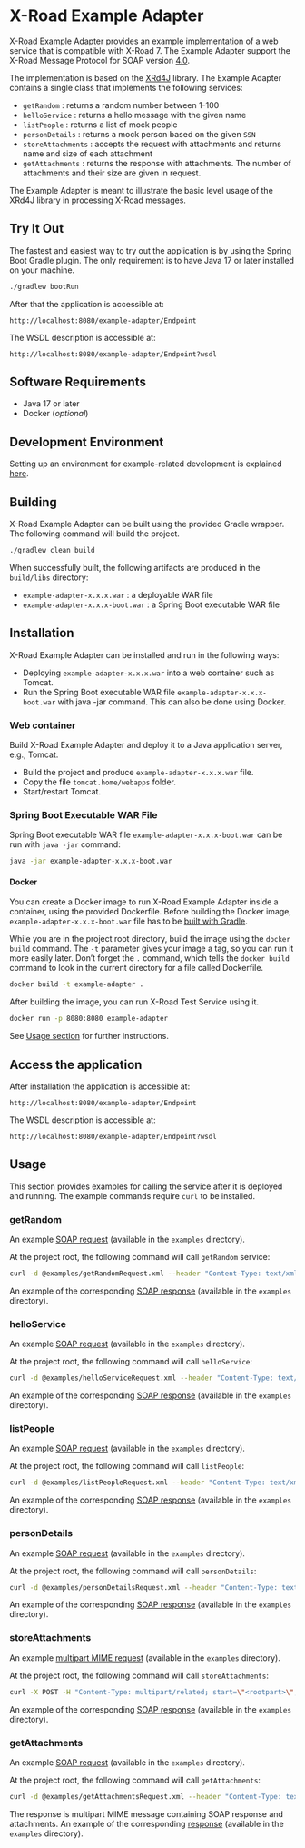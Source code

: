 # X-Road Example Adapter

X-Road Example Adapter provides an example implementation of a web service that is compatible with X-Road 7. The
Example Adapter support the X-Road Message Protocol for SOAP
version [4.0](https://github.com/nordic-institute/X-Road/blob/develop/doc/Protocols/pr-mess_x-road_message_protocol.md).

The implementation is based on the [XRd4J](https://github.com/nordic-institute/xrd4j) library. The Example Adapter
contains
a single class that implements the following services:

* `getRandom` : returns a random number between 1-100
* `helloService` : returns a hello message with the given name
* `listPeople` : returns a list of mock people
* `personDetails` : returns a mock person based on the given `SSN`
* `storeAttachments` : accepts the request with attachments and returns name and size of each attachment
* `getAttachments` : returns the response with attachments. The number of attachments and their size are given in
  request.

The Example Adapter is meant to illustrate the basic level usage of the XRd4J library in processing X-Road messages.

## Try It Out

The fastest and easiest way to try out the application is by using the Spring Boot Gradle plugin. The only requirement
is to have Java 17 or later installed on your machine.

```bash
./gradlew bootRun
```

After that the application is accessible at:

```
http://localhost:8080/example-adapter/Endpoint
```

The WSDL description is accessible at:

```
http://localhost:8080/example-adapter/Endpoint?wsdl
```

## Software Requirements

* Java 17 or later
* Docker (*optional*)

## Development Environment

Setting up an environment for example-related development is explained [here](Setting-up-Development-Environment.md).

## Building

X-Road Example Adapter can be built using the provided Gradle wrapper. The following command will build the project.

```bash
./gradlew clean build
```

When successfully built, the following artifacts are produced in the `build/libs` directory:

* `example-adapter-x.x.x.war` : a deployable WAR file
* `example-adapter-x.x.x-boot.war` : a Spring Boot executable WAR file

## Installation

X-Road Example Adapter can be installed and run in the following ways:

* Deploying `example-adapter-x.x.x.war` into a web container such as Tomcat.
* Run the Spring Boot executable WAR file `example-adapter-x.x.x-boot.war` with java -jar command. This can also be done
  using Docker.

### Web container

Build X-Road Example Adapter and deploy it to a Java application server, e.g., Tomcat.

* Build the project and produce `example-adapter-x.x.x.war` file.
* Copy the file `tomcat.home/webapps` folder.
* Start/restart Tomcat.

### Spring Boot Executable WAR File

Spring Boot executable WAR file `example-adapter-x.x.x-boot.war` can be run with `java -jar` command:

```bash
java -jar example-adapter-x.x.x-boot.war
```

#### Docker

You can create a Docker image to run X-Road Example Adapter inside a container, using the provided Dockerfile.
Before building the Docker image, `example-adapter-x.x.x-boot.war` file has to be [built with Gradle](#building).

While you are in the project root directory, build the image using the `docker build` command. The `-t` parameter gives
your image a tag, so you can run it more easily later. Don’t forget the `.` command, which tells the `docker build`
command to look in the current directory for a file called Dockerfile.

```bash
docker build -t example-adapter .
```

After building the image, you can run X-Road Test Service using it.

```bash
docker run -p 8080:8080 example-adapter
```

See [Usage section](#usage) for further instructions.

## Access the application

After installation the application is accessible at:

```
http://localhost:8080/example-adapter/Endpoint
```

The WSDL description is accessible at:

```
http://localhost:8080/example-adapter/Endpoint?wsdl
```

## Usage

This section provides examples for calling the service after it is deployed and running. The example commands require
`curl` to be installed.

### getRandom

An example [SOAP request](examples/getRandomRequest.xml) (available in the `examples` directory).

At the project root, the following command will call `getRandom` service:

```bash
curl -d @examples/getRandomRequest.xml --header "Content-Type: text/xml" -X POST http://localhost:8080/example-adapter/Endpoint
```

An example of the corresponding [SOAP response](examples/getRandomResponse.xml) (available in the `examples` directory).

### helloService

An example [SOAP request](examples/helloServiceRequest.xml) (available in the `examples` directory).

At the project root, the following command will call `helloService`:

```bash
curl -d @examples/helloServiceRequest.xml --header "Content-Type: text/xml" -X POST http://localhost:8080/example-adapter/Endpoint
```

An example of the corresponding [SOAP response](examples/helloServiceResponse.xml) (available in the `examples`
directory).

### listPeople

An example [SOAP request](examples/listPeopleRequest.xml) (available in the `examples` directory).

At the project root, the following command will call `listPeople`:

```bash
curl -d @examples/listPeopleRequest.xml --header "Content-Type: text/xml" -X POST http://localhost:8080/example-adapter/Endpoint
```

An example of the corresponding [SOAP response](examples/listPeopleResponse.xml) (available in the `examples`
directory).

### personDetails

An example [SOAP request](examples/personDetailsRequest.xml) (available in the `examples` directory).

At the project root, the following command will call `personDetails`:

```bash
curl -d @examples/personDetailsRequest.xml --header "Content-Type: text/xml" -X POST http://localhost:8080/example-adapter/Endpoint
```

An example of the corresponding [SOAP response](examples/personDetailsResponse.xml) (available in the `examples`
directory).

### storeAttachments

An example [multipart MIME request](examples/storeAttachmentsRequest.txt) (available in the `examples` directory).

At the project root, the following command will call `storeAttachments`:

```bash
curl -X POST -H "Content-Type: multipart/related; start=\"<rootpart>\"; boundary=MIME_boundary" --data-binary @examples/storeAttachmentsRequest.txt -X POST http://localhost:8080/example-adapter/Endpoint
```

An example of the corresponding [SOAP response](examples/storeAttachmentsResponse.xml) (available in the `examples`
directory).

### getAttachments

An example [SOAP request](examples/getAttachmentsRequest.xml) (available in the `examples` directory).

At the project root, the following command will call `getAttachments`:

```bash
curl -d @examples/getAttachmentsRequest.xml --header "Content-Type: text/xml" -X POST http://localhost:8080/example-adapter/Endpoint
```

The response is multipart MIME message containing SOAP response and attachments. An example of the
corresponding [response](examples/getAttachmentsResponse.txt) (available in the `examples` directory).
